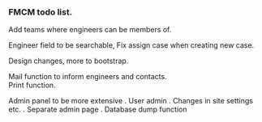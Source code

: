 ### FMCM todo list.


Add teams where engineers can be members of.

Engineer field to be searchable,
Fix assign case when creating new case.

Design changes, more to bootstrap.

Mail function to inform engineers and contacts.  
Print function.  


Admin panel to be more extensive
. User admin
. Changes in site settings etc.
. Separate admin page
. Database dump function  
